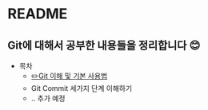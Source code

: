 # README

## Git에 대해서 공부한 내용들을 정리합니다 😊

* 목차
  * [✏️Git 이해 및 기본 사용법](git_tutorial.md)
  * Git Commit 세가지 단계 이해하기
  * .. 추가 예정



